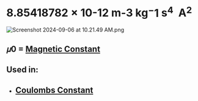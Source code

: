 # 8.85418782 × 10-12 m-3 kg$^-1$ s$^4$  A$^2$

![Screenshot 2024-09-06 at 10.21.49 AM.png](./../Screenshot-2024-09-06-at-10.21.49-AM.png/)
## 𝜇0 = [Magnetic Constant](./../Magnetic-Constant/)
## Used in:
- ## [Coulombs Constant](./../Coulombs-Constant/)


